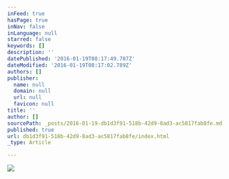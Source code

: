 ```yaml
---
inFeed: true
hasPage: true
inNav: false
inLanguage: null
starred: false
keywords: []
description: ''
datePublished: '2016-01-19T08:17:49.787Z'
dateModified: '2016-01-19T08:17:02.789Z'
authors: []
publisher:
  name: null
  domain: null
  url: null
  favicon: null
title: ''
author: []
sourcePath: _posts/2016-01-19-db1d3f91-518b-42d9-8ad3-ac5817fab8fe.md
published: true
url: db1d3f91-518b-42d9-8ad3-ac5817fab8fe/index.html
_type: Article

---
```

![](https://the-grid-user-content.s3-us-west-2.amazonaws.com/88a57361-de06-412b-a2ec-6e0767f7908b.jpg)